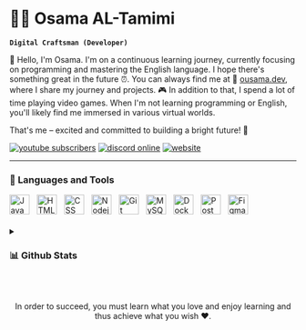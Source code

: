 # 🏄‍♂️ Osama AL-Tamimi

**`Digital Craftsman (Developer)`**

👋 Hello, I'm Osama. I'm on a continuous learning journey, currently focusing on programming and mastering the English language. I hope there's something great in the future ⏰.
You can always find me at 📍 [ousama.dev](https://ousama.dev/), where I share my journey and projects. 🎮 In addition to that, I spend a lot of time playing video games. When I'm not learning programming or English, you'll likely find me immersed in various virtual worlds.

That's me – excited and committed to building a bright future! 🚀

   <p align="left">
      <a href="https://url.ousama.dev/youtube"><img alt="youtube subscribers" title="Subscribe to my YouTube channel" src="https://img.shields.io/youtube/channel/subscribers/UCfl7e6yFtA6hkV29JfIOoLw?style=for-the-badge&logo=youtube&logoColor=white&label=SUBSCRIBE&labelColor=CE4630"/></a> 
      <a href="https://url.ousama.dev/discord"><img alt="discord online" title="Discord Online" src="https://img.shields.io/discord/699953441862320158?style=for-the-badge&logo=discord&logoColor=white&label=discord&labelColor=434cba&color=5865F2"/></a> 
      <a href="https://ousama.dev/"><img alt="website" title="WebSite" src="https://img.shields.io/badge/website-236ad3?style=for-the-badge&logo=aiohttp&labelColor=%232C5BB4"/></a>
   </p>

---

### 🧰 Languages and Tools

<img alt="JavaScript" align="left" width="35px" style="padding-right:10px;" src="https://ousama.dev/assets/images/icons/js.svg"/>
<img alt="HTML" align="left" width="35px" style="padding-right:10px;" src="https://ousama.dev/assets/images/icons/html.svg" />
<img alt="CSS" align="left" width="35px" style="padding-right:10px;" src="https://ousama.dev/assets/images/icons/css.svg" />
<img alt="Nodejs" align="left" width="35px" style="padding-right:10px;" src="https://ousama.dev/assets/images/icons/nodejs.svg" />
<img alt="Git" align="left" width="35px" style="padding-right:10px;" src="https://ousama.dev/assets/images/icons/git.svg" />
<img alt="MySQL" align="left" width="35px" style="padding-right:10px;" src="https://ousama.dev/assets/images/icons/mysql.svg" />
<img alt="Docker" align="left" width="35px" style="padding-right:10px;" src="https://ousama.dev/assets/images/icons/docker.svg" />
<img alt="Postman" align="left" width="35px" style="padding-right:10px;" src="https://ousama.dev/assets/images/icons/postman.svg" />
<img alt="Figma" align="left" width="35px" style="padding-right:10px;" src="https://ousama.dev/assets/images/icons/figma.svg" />
<br/>

#

<details>
<summary><h3>📊 Github Stats</h3></summary>
<div align="center">
<img height="170em" src="https://github-readme-stats.vercel.app/api?username=ousama-altamimi&theme=ayu-mirage&rank_icon=github&show_icons=true&include_all_commits=true"/>

<a href="https://git.io/streak-stats"><img src="https://streak-stats.demolab.com?user=ousama-altamimi&theme=ayu-mirage&card_width=496&type=png" alt="GitHub Streak" /></a>
</div>
</details> 

<br/>
<br/>
<div align="center">
  <p>In order to succeed, you must learn what you love and enjoy learning and thus achieve what you wish ❤️.</p>
</div>
